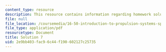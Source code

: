 ```yaml
---
content_type: resource
description: This resource contains information regarding homework solution 7.
file: null
file_location: /coursemedia/16-50-introduction-to-propulsion-systems-spring-2012/2e9bb403fac96c44f190602127c25735_MIT16_50S12_sol7.pdf
file_type: application/pdf
resourcetype: Document
title: Solution 7
uid: 2e9bb403-fac9-6c44-f190-602127c25735
---
```

